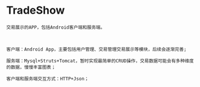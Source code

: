 TradeShow
=========

    交易展示的APP，包括Android客户端和服务端。



    客户端：Android App，主要包括用户管理、交易管理交易展示等模块，后续会逐渐完善;
    
    服务端：Mysql+Struts+Tomcat，暂时实现最简单的CRUD操作，交易数据可能会有多种维度的数据，慢慢丰富图表；

    客户端和服务端交互方式：HTTP+Json；








